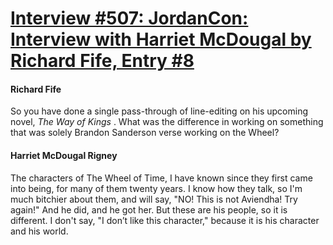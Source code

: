 # [Interview #507: JordanCon: Interview with Harriet McDougal by Richard Fife, Entry #8](https://www.theoryland.com/intvmain.php?i=507#8)

#### Richard Fife

So you have done a single pass-through of line-editing on his upcoming novel,
*The Way of Kings*
. What was the difference in working on something that was solely Brandon Sanderson verse working on the Wheel?

#### Harriet McDougal Rigney

The characters of The Wheel of Time, I have known since they first came into being, for many of them twenty years. I know how they talk, so I'm much bitchier about them, and will say, "NO! This is not Aviendha! Try again!" And he did, and he got her. But these are his people, so it is different. I don't say, "I don’t like this character," because it is his character and his world.

